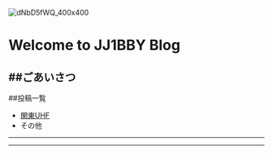 ![dNbD5fWQ_400x400](https://user-images.githubusercontent.com/79028771/107865569-1c686a00-6eab-11eb-99dd-20d138c7b092.jpg)
# Welcome to JJ1BBY Blog
##ごあいさつ
----
##投稿一覧
- [関東UHF]()
- その他
----
----
